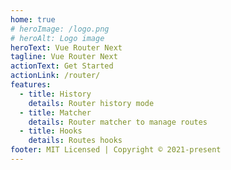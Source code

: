 ```yaml
---
home: true
# heroImage: /logo.png
# heroAlt: Logo image
heroText: Vue Router Next
tagline: Vue Router Next
actionText: Get Started
actionLink: /router/
features:
  - title: History
    details: Router history mode
  - title: Matcher
    details: Router matcher to manage routes
  - title: Hooks
    details: Routes hooks
footer: MIT Licensed | Copyright © 2021-present
---
```

